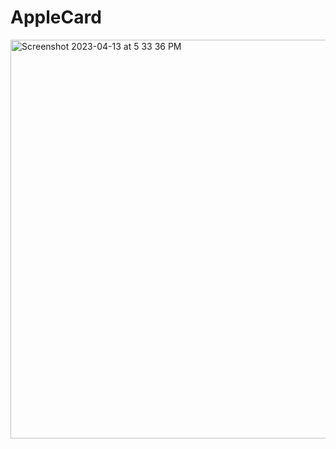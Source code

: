 # AppleCard

<img width="638" alt="Screenshot 2023-04-13 at 5 33 36 PM" src="https://user-images.githubusercontent.com/31283870/231752672-acb70a0c-f0d7-4828-98fc-a03e5b69f5c8.png">
